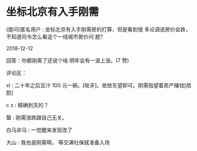# 坐标北京有入手刚需

(提问)匿名用户 : 坐标北京有入手刚需房的打算，但是看到很 多论调说房价会跌，不知道司令怎么看这个一线城市房价问 题?

2018-12-12

回答：你都刚需了还说个啥 明年会有一波上涨。(7 赞)

评论区：

xl : 二十年之后豆汁 100 元一碗。[呲牙]。依依东望即可。刚需指望着房产赚钱[捂脸]

c z : 精确到天的？

罄 : 刚需涨跌跟自己无关。

白马非马 : 一觉醒来发现改了

大山 : 我也是刚需啊。 等交满社保就准备入场